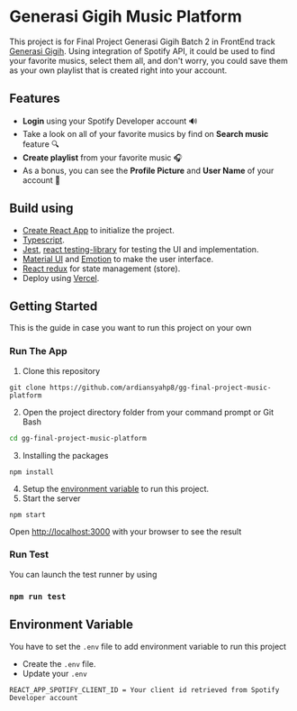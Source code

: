 # Generasi Gigih Music Platform

This project is for Final Project Generasi Gigih Batch 2 in FrontEnd track [Generasi Gigih](https://www.anakbangsabisa.org/generasi-gigih/program). Using integration of Spotify API, it could be used to find your favorite musics, select them all, and don't worry, you could save them as your own playlist that is created right into your account.

## Features

- **Login** using your Spotify Developer account 🔊
- Take a look on all of your favorite musics by find on **Search music** feature 🔍
- **Create playlist** from your favorite music 🎧
- As a bonus, you can see the **Profile Picture** and **User Name** of your account 👤

## Build using

- [Create React App](https://create-react-app.dev/) to initialize the project.
- [Typescript](https://typescriptlang.org).
- [Jest](https://jestjs.io/), [react testing-library](https://testing-library.com/) for testing the UI and implementation.
- [Material UI](https://mui.com/) and [Emotion](https://emotion.sh/docs/introduction) to make the user interface.
- [React redux](https://react-redux.js.org/) for state management (store).
- Deploy using [Vercel](https://vercel.com/).

## Getting Started

This is the guide in case you want to run this project on your own

### Run The App

1. Clone this repository
```
git clone https://github.com/ardiansyahp8/gg-final-project-music-platform
```
2. Open the project directory folder from your command prompt or Git Bash
```bash
cd gg-final-project-music-platform
```
3. Installing the packages
```
npm install
```
4. Setup the [environment variable]() to run this project.
5. Start the server
```
npm start
```

Open [http://localhost:3000](http://localhost:3000) with your browser to see the result

### Run Test

You can launch the test runner by using
### `npm run test`

## Environment Variable

You have to set the `.env` file to add environment variable to run this project
- Create the `.env` file.
- Update your `.env` 
```
REACT_APP_SPOTIFY_CLIENT_ID = Your client id retrieved from Spotify Developer account
```